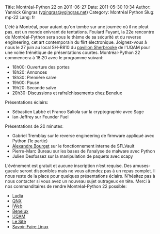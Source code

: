 Title: Montréal-Python 22 on 2011-06-27
Date: 2011-05-30 10:34
Author: Yannick Gingras (ygingras@ygingras.net)
Category: Montréal Python
Slug: mp-22
Lang: fr

L'été à Montréal, pour autant qu'on tombe sur une journée où il ne pleut
pas, est un monde enivrant de tentations. Foulard Fuyant, la 22e
rencontre de Montréal-Python sera sous le thème de sa sécurité et du
reverse engineering, cet art contemporain du flirt électronique.
Joignez-vous à nous le 27 juin au local SH-R810 du [pavillon
Sherbrooke][] de l'UQAM pour une volée frénétique de présentations
courtes. Montréal-Python 22 commencera à 18:20 avec le programme
suivant:

-   18h00: Ouverture des portes
-   18h20: Annonces
-   18h30: Première salve
-   19h00: Pause
-   19h20: Seconde salve
-   20h30: Discussions et rafraîchissements chez Benelux

Présentations éclairs:

-   Sébastien Labbé et Franco Saliola sur la cryptographie avec Sage
-   Ian Jeffrey sur Founder Fuel

Présentations de 20 minutes:

-   Gabriel Tremblay sur le reverse engineering de firmware appliqué
    avec Python (1e partie)
-   [Alexandre Bourget][] sur le fonctionnement interne de SFLVault
-   Pierre-Marc Bureau sur les bases de l'analyse de malware avec Python
-   Julien Desfossez sur la manipulation de paquets avec scapy

L’événement est gratuit et aucune inscription n’est requise. Des
amuses-gueule seront disponibles mais ne vous attendez pas à un repas
complet. Il nous reste de la place pour quelques présentations éclairs.
N’hésitez pas à nous contacter si vous avez un nouveau sujet outrageux
en tête. Merci à nos commanditaires de rendre Montréal-Python 22
possible:

-   [Ludia][]
-   [QNX][]
-   [iWeb][]
-   [Benelux][]
-   [UQAM][]
-   [Le Site][]
-   [Savoir-Faire Linux][]

  [pavillon Sherbrooke]: http://www.uqam.ca/campus/pavillons/sh.htm
  [Alexandre Bourget]: http://blog.abourget.net/
  [Ludia]: http://www.ludia.com/
  [QNX]: http://www.qnx.com/
  [iWeb]: http://iweb.ca
  [Benelux]: http://www.brasseriebenelux.com/
  [UQAM]: http://uqam.ca
  [Le Site]: http://lesite.ca
  [Savoir-Faire Linux]: http://savoirfairelinux.com
